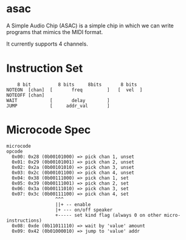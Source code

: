 # asac

A Simple Audio Chip (ASAC) is a simple chip in which we can write programs that
mimics the MIDI format.

It currently supports 4 channels.

# Instruction Set

```
    8 bit          8 bits     8bits       8 bits
NOTEON  [chan]  [       freq         ]   [  vel  ]
NOTEOFF [chan]
WAIT            [       delay        ]
JUMP            [     addr_val       ]
```

# Microcode Spec

```
microcode
opcode       
  0x00: 0x28 (0b00101000) => pick chan 1, unset
  0x01: 0x29 (0b00101001) => pick chan 2, unset
  0x02: 0x2a (0b00101010) => pick chan 3, unset
  0x03: 0x2c (0b00101100) => pick chan 4, unset
  0x04: 0x38 (0b00111000) => pick chan 1, set
  0x05: 0x39 (0b00111001) => pick chan 2, set
  0x06: 0x3a (0b00111010) => pick chan 3, set
  0x07: 0x3c (0b00111100) => pick chan 4, set
                  ^^^
                  ||+ -- enable
                  |+ --- on/off speaker
                  +----- set kind flag (always 0 on other micro-instructions)
  0x08: 0xde (0b11011110) => wait by 'value' amount
  0x09: 0x42 (0b01000010) => jump to 'value' addr
```
